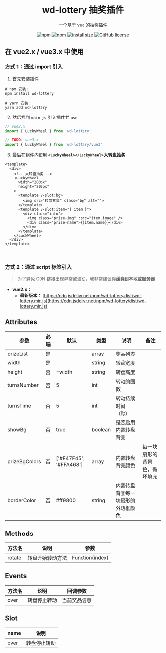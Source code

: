<center>
<h1>wd-lottery 抽奖插件</h1>
<p>一个基于 vue 的抽奖插件</p>

  [![npm](https://img.shields.io/npm/v/wd-lottery.svg)](https://www.npmjs.com/package/wd-lottery)
  [![npm](https://img.shields.io/npm/dt/wd-lottery.svg)](https://www.npmjs.com/package/wd-lottery)
  [![install size](https://packagephobia.now.sh/badge?p=wd-lottery)](https://packagephobia.now.sh/result?p=wd-lottery)
  [![GitHub license](https://img.shields.io/github/license/gsangu/wd-lottery.svg)](https://github.com/gsangu/wd-lottery/blob/master/LICENSE)
</center>

## 在 vue2.x / vue3.x 中使用

### 方式 1：通过 import 引入

1. 首先安装插件

```shell
# npm 安装：
npm install wd-lottery

# yarn 安装：
yarn add wd-lottery
```

2. 然后找到 `main.js` 引入插件并 `use`

```js
// vue2.x
import { LuckyWheel } from 'wd-lottery'

// TODO: vue3.x 
import { LuckyWheel } from 'wd-lottery/vue3'
```

3. 最后在组件内使用 **`<LuckyWheel></LuckyWheel>`大转盘抽奖**

```vue
<template>
  <div>
    <!-- 大转盘抽奖 -->
    <LuckyWheel
      width="200px"
      height="200px"
    >
      <template v-slot:bg>
        <img src="转盘背景" class="bg" alt="">
      </template>
      <template v-slot:item="{ item }">
        <div class="info">
          <img class="prize-img" :src="item.image" />
          <div class="prize-name">{{item.name}}</div>
        </div>
      </template>
    </LuckWheel>
  </div>
</template>
```

<br />

### 方式 2：通过 script 标签引入

> 为了避免 CDN 链接出现异常或波动，我非常建议你**缓存到本地或服务器**

- **vue2.x：**
  - **最新版本：** [https://cdn.jsdelivr.net/npm/wd-lottery/dist/wd-lottery.min.js](https://cdn.jsdelivr.net/npm/wd-lottery/dist/wd-lottery.min.js)


## Attributes

| 参数 | 必输 | 默认 | 类型 | 说明 | 备注 |
|-----|------|-----|-----|-----|------|
| prizeList | 是 | | array | 奖品列表 | |
| width | 是 | | string | 转盘宽度| |
| height | 否 | =width | string | 转盘高度| |
| turnsNumber | 否 | 5 | int | 转动的圈数| | |
| turnsTime | 否 | 5 | int | 转动持续时间（秒）| |
| showBg | 否 | true | boolean | 是否启用内置转盘背景| |
| prizeBgColors | 否 | ['#F47F45', '#FFA468'] | array | 内置转盘背景颜色| 每一块扇形的背景色，循环填充 |
| borderColor | 否 | #ff9800 | string | 内置转盘背景每一块扇形的外边框颜色| |

## Methods
| 方法名 | 说明 | 参数 |
|-----|------|-----|
| rotate | 转盘开始转动方法 | Function(index) |

## Events
| 方法名 | 说明 | 回调参数 |
|-----|------|-----|
| over | 转盘停止转动 | 当前奖品信息 |

## Slot
| name | 说明 |
|-----|------|
| over | 转盘停止转动 |